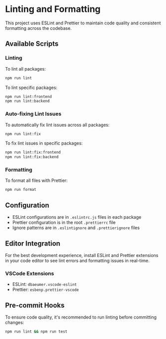 # Linting and Formatting

This project uses ESLint and Prettier to maintain code quality and consistent formatting across the codebase.

## Available Scripts

### Linting

To lint all packages:

```bash
npm run lint
```

To lint specific packages:

```bash
npm run lint:frontend
npm run lint:backend
```

### Auto-fixing Lint Issues

To automatically fix lint issues across all packages:

```bash
npm run lint:fix
```

To fix lint issues in specific packages:

```bash
npm run lint:fix:frontend
npm run lint:fix:backend
```

### Formatting

To format all files with Prettier:

```bash
npm run format
```

## Configuration

- ESLint configurations are in `.eslintrc.js` files in each package
- Prettier configuration is in the root `.prettierrc` file
- Ignore patterns are in `.eslintignore` and `.prettierignore` files

## Editor Integration

For the best development experience, install ESLint and Prettier extensions in your code editor to see lint errors and formatting issues in real-time.

### VSCode Extensions

- ESLint: `dbaeumer.vscode-eslint`
- Prettier: `esbenp.prettier-vscode`

## Pre-commit Hooks

To ensure code quality, it's recommended to run linting before committing changes:

```bash
npm run lint && npm run test
```
